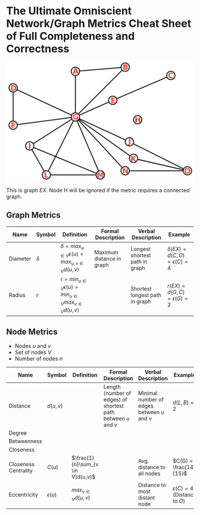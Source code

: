 # The Ultimate Omniscient Network/Graph Metrics Cheat Sheet of Full Completeness and Correctness

![Some Graph $G$](graph-labeled.png)

This is graph $EX$. Node H will be ignored if the metric requires a connected graph.


## Graph Metrics

| Name  | Symbol | Definition | Formal Description | Verbal Description | Example |
| ----- | ------ | ---------- | ------------------ | ------------------ | ------- |
| Diameter | $\delta$ | $\delta = max_{u\in V}\epsilon(u) = max_{u,v \in V}d(u,v)$ | Maximum distance in graph | Longest shortest path in graph | $\delta(EX) = d(C, O) = \epsilon(C) = 4$ |
| Radius   | $r$ | $r = min_{u\in V}\epsilon(u) = min_{u\in V}max_{v\in V}d(u,v)$ | | Shortest longest path in graph | $r(EX) = d(G,C) = \epsilon(G) = 2$ |



## Node Metrics

* Nodes $u$ and $v$
* Set of nodes $V$
* Number of nodes $n$

| Name  | Symbol | Definition | Formal Description | Verbal Description | Example |
| ----- | ------ | ---------- | ------------------ | ------------------ | ------- |
| Distance             | $d(u,v)$ | | Length (number of edges) of shortest path between $u$ and $v$ | Minimal number of edges between $u$ and $v$ | $d(L,B)=2$
| Degree               |
| Betweenness          |
| Closeness            |
| Closeness Centrality | $C(u)$ |$\frac{1}{n}\sum_{v \in V}d(u,v)$ |  | Avg. distance to all nodes | $C(G) = \frac{14}{15}$ |
| Eccentricity         | $\epsilon(u)$ | $max_{v\in V}d(u,v)$ | | Distance to most distant node | $\epsilon(C)=4$ (Distance to $O$)

